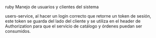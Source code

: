 ruby
Manejo de usuarios y clientes del sistema

users-service, al hacer un login correcto que
retorne un token de sesión, este token se guarda del lado del cliente y se utiliza en el header de Authorization para que el servicio de catálogo y órdenes puedan ser consumidos.